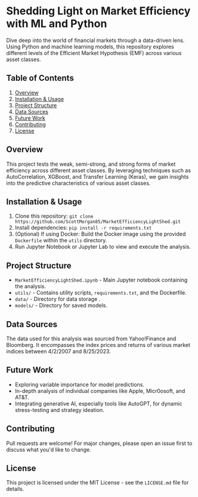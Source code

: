 # Shedding Light on Market Efficiency with ML and Python

Dive deep into the world of financial markets through a data-driven lens. Using Python and machine learning models, this repository explores different levels of the Efficient Market Hypothesis (EMF) across various asset classes.

## Table of Contents
1. [Overview](#overview)
2. [Installation & Usage](#installation--usage)
3. [Project Structure](#project-structure)
4. [Data Sources](#data-sources)
5. [Future Work](#future-work)
6. [Contributing](#contributing)
7. [License](#license)

## Overview
This project tests the weak, semi-strong, and strong forms of market efficiency across different asset classes. By leveraging techniques such as AutoCorrelation, XGBoost, and Transfer Learning (Keras), we gain insights into the predictive characteristics of various asset classes.

## Installation & Usage
1. Clone this repository: `git clone https://github.com/ScottMorgan85/MarketEfficiencyLightShed.git`
3. Install dependencies: `pip install -r requirements.txt`
4. (Optional) If using Docker: Build the Docker image using the provided `Dockerfile` within the `utils` directory.
5. Run Jupyter Notebook or Jupyter Lab to view and execute the analysis.

## Project Structure
- `MarketEfficiencyLightShed.ipynb` - Main Jupyter notebook containing the analysis.
- `utils/` - Contains utility scripts, `requirements.txt`, and the Dockerfile.
- `data/` - Directory for data storage .
- `models/` - Directory for saved models.

## Data Sources
The data used for this analysis was sourced from Yahoo!Finance and Bloomberg. It encompasses the index prices and returns of various market indices between 4/2/2007 and 8/25/2023.

## Future Work
- Exploring variable importance for model predictions.
- In-depth analysis of individual companies like Apple, Micr0osoft, and AT&T.
- Integrating generative AI, especially tools like AutoGPT, for dynamic stress-testing and strategy ideation.

## Contributing
Pull requests are welcome! For major changes, please open an issue first to discuss what you'd like to change.

## License
This project is licensed under the MIT License - see the `LICENSE.md` file for details.

